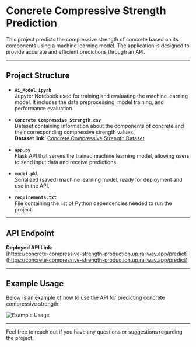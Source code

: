 # **Concrete Compressive Strength Prediction**

This project predicts the compressive strength of concrete based on its components using a machine learning model. The application is designed to provide accurate and efficient predictions through an API.

---

## **Project Structure**

- **`Ai_Model.ipynb`**  
  Jupyter Notebook used for training and evaluating the machine learning model. It includes the data preprocessing, model training, and performance evaluation.

- **`Concrete Compressive Strength.csv`**  
  Dataset containing information about the components of concrete and their corresponding compressive strength values.  
  **Dataset link:** [Concrete Compressive Strength Dataset](https://www.kaggle.com/datasets/niteshyadav3103/concrete-compressive-strength)

- **`app.py`**  
  Flask API that serves the trained machine learning model, allowing users to send input data and receive predictions.

- **`model.pkl`**  
  Serialized (saved) machine learning model, ready for deployment and use in the API.

- **`requirements.txt`**  
  File containing the list of Python dependencies needed to run the project.

---

## **API Endpoint**

**Deployed API Link:**  
[https://concrete-compressive-strength-production.up.railway.app/predict](https://concrete-compressive-strength-production.up.railway.app/predict)

---

## **Example Usage**

Below is an example of how to use the API for predicting concrete compressive strength:

![Example Usage](https://github.com/user-attachments/assets/690f5472-95aa-451c-86a6-687cb5aadbe1)

---

Feel free to reach out if you have any questions or suggestions regarding the project.



